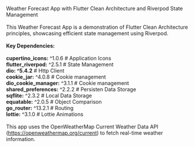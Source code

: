 Weather Forecast App with Flutter Clean Architecture and Riverpod State Management\
\
This Weather Forecast App is a demonstration of Flutter Clean Architecture principles, showcasing efficient state management using Riverpod.\
\
**Key Dependencies:**\
\
**cupertino_icons:** ^1.0.6 # Application Icons\
**flutter_riverpod:** ^2.5.1 # State Management\
**dio: ^5.4.2** # Http Client\
**cookie_jar:** ^4.0.8 # Cookie management\
**dio_cookie_manager:** ^3.1.1 # Cookie management\
**shared_preferences:** ^2.2.2 # Persisten Data Storage\
**sqflite:** ^2.3.2 # Local Data Storage\
**equatable:** ^2.0.5 # Object Comparison\
**go_router:** ^13.2.1 # Routing\
**lottie:** ^3.1.0 # Lottie Animations\
\
This app uses the OpenWeatherMap Current Weather Data API (https://openweathermap.org/current) to fetch real-time weather information.
